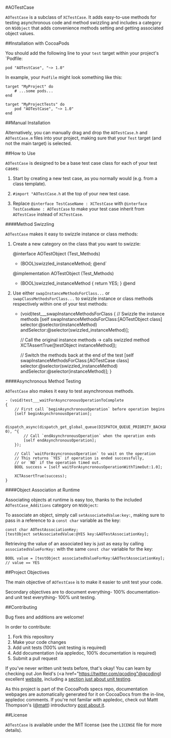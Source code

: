 #AOTestCase

`AOTestCase` is a subclass of `XCTestCase`. It adds easy-to-use methods for testing asynchronous code and method swizzling and includes a category on `NSObject` that adds convenience methods setting and getting associated object values.

##Installation with CocoaPods

You should add the following line to your `test` target within your project's `Podfile:

    pod "AOTestCase", "~> 1.0"
    
In example, your `Podfile` might look something like this:

    target "MyProject" do
        # ...some pods...
    end

    target "MyProjectTests" do
        pod "AOTestCase", "~> 1.0"
    end

##Manual Installation

Alternatively, you can manually drag and drop the `AOTestCase.h` and `AOTestCase.m` files into your project, making sure that your `Test` target (and not the main target) is selected.

##How to Use

`AOTestCase` is designed to be a base test case class for each of your test cases:

1) Start by creating a new test case, as you normally would (e.g. from a class template).

2) `#import "AOTestCase.h` at the top of your new test case.

3) Replace `@interface TestCaseName : XCTestCase` with `@interface TestCaseName : AOTestCase` to make your test case inherit from `AOTestCase` instead of `XCTestCase`.

####Method Swizzling

`AOTestCase` makes it easy to swizzle instance or class methods:

1) Create a new category on the class that you want to swizzle:
    
    @interface AOTestObject (Test_Methods)
    - (BOOL)swizzled_instanceMethod;
    @end`

    @implementation AOTestObject (Test_Methods)
    - (BOOL)swizzled_instanceMethod
    {
      return YES;
    }
    @end

2) Use either `swapInstanceMethodsForClass...` or `swapClassMethodsForClass...` to swizzle instance or class methods respectively within one of your test methods:

    - (void)test___swapInstanceMethodsForClass
    {
        // Swizzle the instance methods
        [self swapInstanceMethodsForClass:[AOTestObject class]
                               selector:@selector(instanceMethod)
                            andSelector:@selector(swizzled_instanceMethod)];
        
        // Call the original instance methods -> calls swizzled method
       XCTAssertTrue([testObject instanceMethod]);
       
       // Switch the methods back at the end of the test
      [self swapInstanceMethodsForClass:[AOTestCase class]
                               selector:@selector(swizzled_instanceMethod)
                            andSelector:@selector(instanceMethod)];
    }

####Asynchronous Method Testing

`AOTestCase` also makes it easy to test asynchronous methods.

    - (void)test___waitForAsyncronousOperationToComplete
    {
        // First call `beginAsynchronousOperation` before operation begins
        [self beginAsynchronousOperation];
        
        dispatch_async(dispatch_get_global_queue(DISPATCH_QUEUE_PRIORITY_BACKGROUND, 0), ^{
            // Call `endAsynchronousOperation` when the operation ends
            [self endAsynchronousOperation];
        });
  
        // Call `waitForAsyncronousOperation` to wait on the operation
        // This returns `YES` if operation is ended successfully,
        // or `NO` if the operation timed out.
        BOOL success = [self waitForAsyncronousOperationWithTimeOut:1.0];
        
        XCTAssertTrue(success);
    }
    
####Object Association at Runtime

Associating objects at runtime is easy too, thanks to the included `AOTestCase_Additions` category on `NSObject`:

To associate an object, simply call `setAssociatedValue:key:`, making sure to pass in a reference to a `const char` variable as the key:

    const char AOTestAssociationKey;
    [testObject setAssociatedValue:@YES key:&AOTestAssociationKey];
        
Retrieving the value of an associated key is just as easy by calling `associatedValueForKey:` with the same `const char` variable for the key:

    BOOL value = [testObject associatedValueForKey:&AOTestAssociationKey];
    // value == YES

##Project Objectives

The main objective of `AOTestCase` is to make it easier to unit test your code.

Secondary objectives are to document everything- 100% documentation- and unit test everything- 100% unit testing.

##Contributing

Bug fixes and additions are welcome!

In order to contribute:

1) Fork this repository
2) Make your code changes
3) Add unit tests (100% unit testing is required)
4) Add documentation (via appledoc, 100% documentation is required)
5) Submit a pull request

If you've never written unit tests before, that's okay! You can learn by checking out Jon Reid's (<a href="https://twitter.com/qcoding"@qcoding</a>) excellent <a href="http://qualitycoding.org/">website</a>, including a <a href="http://qualitycoding.org/unit-testing/">section just about unit testing</a>.

As this project is part of the CocoaPods specs repo, documentation webpages are automatically generated for it on CocoaDocs from the in-line, appledoc comments. If you're not familar with appledoc, check out Mattt Thompson's (<a href="https://twitter.com/mattt">@matt</a>) introductory <a href="http://nshipster.com/documentation/">post about it</a>.

##License

`AOTestCase` is available under the MIT license (see the `LICENSE` file for more details).